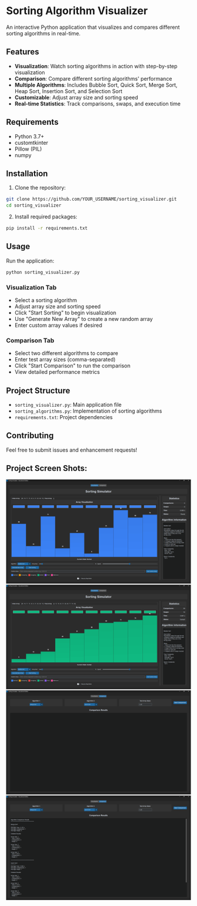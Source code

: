 # Sorting Algorithm Visualizer

An interactive Python application that visualizes and compares different sorting algorithms in real-time.

## Features

- **Visualization**: Watch sorting algorithms in action with step-by-step visualization
- **Comparison**: Compare different sorting algorithms' performance
- **Multiple Algorithms**: Includes Bubble Sort, Quick Sort, Merge Sort, Heap Sort, Insertion Sort, and Selection Sort
- **Customizable**: Adjust array size and sorting speed
- **Real-time Statistics**: Track comparisons, swaps, and execution time

## Requirements

- Python 3.7+
- customtkinter
- Pillow (PIL)
- numpy

## Installation

1. Clone the repository:
```bash
git clone https://github.com/YOUR_USERNAME/sorting_visualizer.git
cd sorting_visualizer
```

2. Install required packages:
```bash
pip install -r requirements.txt
```

## Usage

Run the application:
```bash
python sorting_visualizer.py
```

### Visualization Tab
- Select a sorting algorithm
- Adjust array size and sorting speed
- Click "Start Sorting" to begin visualization
- Use "Generate New Array" to create a new random array
- Enter custom array values if desired

### Comparison Tab
- Select two different algorithms to compare
- Enter test array sizes (comma-separated)
- Click "Start Comparison" to run the comparison
- View detailed performance metrics

## Project Structure

- `sorting_visualizer.py`: Main application file
- `sorting_algorithms.py`: Implementation of sorting algorithms
- `requirements.txt`: Project dependencies

## Contributing

Feel free to submit issues and enhancement requests! 

## Project Screen Shots:
![home page](image.png)
![Sorted View](image-1.png)
![Comparison Page](image-2.png)
![Comparison Result](image-3.png)